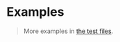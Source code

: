 # Examples

> More examples in [the test files](https://github.com/functional-data-structure/persistent-stack/tree/main/test/src).
